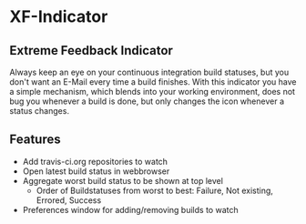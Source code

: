 XF-Indicator
============

Extreme Feedback Indicator
--------------------------

Always keep an eye on your continuous integration build statuses, but you don't
want an E-Mail every time a build finishes. With this indicator you have a
simple mechanism, which blends into your working environment, does not bug you
whenever a build is done, but only changes the icon whenever a status changes. 

Features
--------

- Add travis-ci.org repositories to watch
- Open latest build status in webbrowser
- Aggregate worst build status to be shown at top level
    * Order of Buildstatuses from worst to best: Failure, Not existing, Errored, Success
- Preferences window for adding/removing builds to watch

